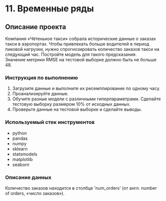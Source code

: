 # 11. Временные ряды

## Описание проекта
Компания «Чётенькое такси» собрала исторические данные о заказах такси в аэропортах. Чтобы привлекать больше водителей в период пиковой нагрузки, нужно спрогнозировать количество заказов такси на следующий час. Постройте модель для такого предсказания.  
Значение метрики RMSE на тестовой выборке должно быть не больше 48.

### Инструкция по выполнению
1. Загрузите данные и выполните их ресемплирование по одному часу.
2. Проанализируйте данные.
3. Обучите разные модели с различными гиперпараметрами. Сделайте тестовую выборку размером 10% от исходных данных.
4. Проверьте данные на тестовой выборке и сделайте выводы.

### Используемый стек инструментов
- python
- pandas
- numpy
- sklearn
- statsmodels
- matplotlib
- seaborn

### Описание данных
Количество заказов находится в столбце 'num_orders' (от англ. number of orders, «число заказов»).